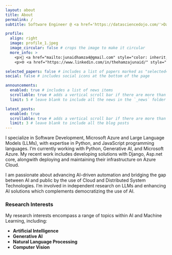 ```yaml
---
layout: about
title: About
permalink: /
subtitle: Software Engineer @ <a href='https://datasciencedojo.com/'>Data Science Dojo</a> with 2.5+ years of experience building solutions using modern tools.

profile:
  align: right
  image: profile_1.jpeg
  image_circular: false # crops the image to make it circular
  more_info: >
    <p>📧 <a href="mailto:junaidhamza4@gmail.com" style="color: inherit; text-decoration: underline; underline">junaidhamza4@gmail.com</a> </p>    
    <p>🌐 <a href="https://www.linkedin.com/in/thehamzajunaid/" style="color: inherit; text-decoration: underline; underline">in/thehamzajunaid/</a> </p>

selected_papers: false # includes a list of papers marked as "selected={true}"
social: false # includes social icons at the bottom of the page

announcements:
  enabled: true # includes a list of news items
  scrollable: true # adds a vertical scroll bar if there are more than 3 news items
  limit: 5 # leave blank to include all the news in the `_news` folder

latest_posts:
  enabled: true
  scrollable: true # adds a vertical scroll bar if there are more than 3 new posts items
  limit: 3 # leave blank to include all the blog posts
---
```


I specialize in Software Development, Microsoft Azure and Large Language Models (LLMs), with expertise in Python, and JavaScript programming languages. I’m currently working with Python, Generative AI, and Microsoft Azure. My recent work includes developing solutions with Django, Asp.net core, alongwith deploying and maintaining their infrastructure on Azure Cloud.

I am passionate about advancing AI-driven automation and bridging the gap between AI and public by the use of Cloud and Distributed System Technologies. I’m involved in independent research on LLMs and enhancing AI solutions which complements democratizing the use of AI.

<h3><strong>Research Interests</strong></h3>
<p>My research interests encompass a range of topics within AI and Machine Learning, including:</p>
<ul>
    <li><b><strong>Artificial Intelligence</strong></b></li>
    <li><b><strong>Generative AI</strong></b></li>
    <li><b><strong>Natural Language Processing</strong></b></li>
    <li><b><strong>Computer Vision</strong></b></li>
</ul>
